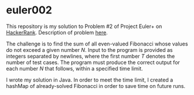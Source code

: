 # euler002

This repository is my solution to Problem #2 of Project Euler+ on [HackerRank](https://www.hackerrank.com/). Description of problem [here](https://projecteuler.net/problem=2).

The challenge is to find the sum of all even-valued Fibonacci whose values do not exceed a given number *N*. Input to the program is provided as integers separated by newlines, where the first number *T* denotes the number of test cases.  The program must produce the correct output for each number *N* that follows, within a specified time limit.

I wrote my solution in Java.  In order to meet the time limit, I created a hashMap of already-solved Fibonacci in order to save time on future runs.
